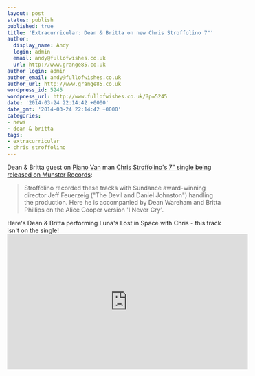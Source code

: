 ```yaml
---
layout: post
status: publish
published: true
title: 'Extracurricular: Dean & Britta on new Chris Stroffolino 7"'
author:
  display_name: Andy
  login: admin
  email: andy@fullofwishes.co.uk
  url: http://www.grange85.co.uk
author_login: admin
author_email: andy@fullofwishes.co.uk
author_url: http://www.grange85.co.uk
wordpress_id: 5245
wordpress_url: http://www.fullofwishes.co.uk/?p=5245
date: '2014-03-24 22:14:42 +0000'
date_gmt: '2014-03-24 22:14:42 +0000'
categories:
- news
- dean & britta
tags:
- extracurricular
- chris stroffolino
---
```

<p>Dean & Britta guest on <a href="http://pianovan.com/">Piano Van</a> man <a href="http://munster-records.com/en/label/munster/product/i-m-not-going-astray#">Chris Stroffolino's 7" single being released on Munster Records</a>:</p>
<blockquote><p>Stroffolino recorded these tracks with Sundance award-winning director Jeff Feuerzeig ("The Devil and Daniel Johnston") handling the production. Here he is accompanied by Dean Wareham and Britta Phillips on the Alice Cooper version 'I Never Cry'.</p></blockquote>
<p>Here's Dean & Britta performing Luna's Lost in Space with Chris - this track isn't on the single!<br />
<iframe width="560" height="315" src="https://www.youtube.com/embed/_0tchjwbHgw" frameborder="0" allowfullscreen></iframe>
